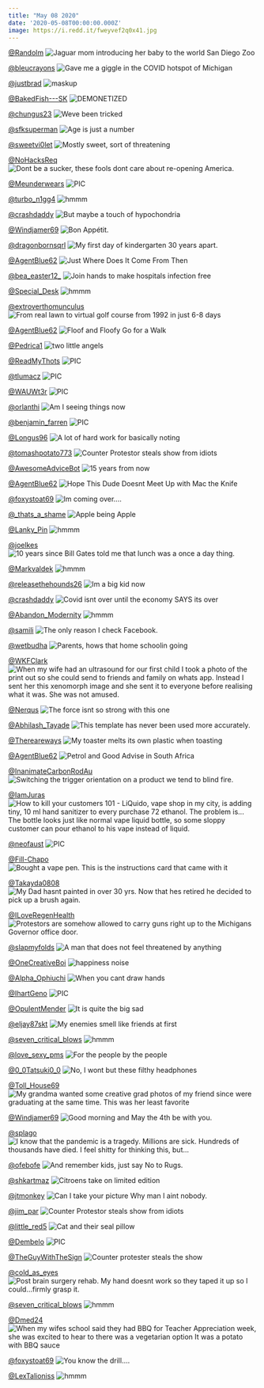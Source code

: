 ```yaml
---
title: "May 08 2020"
date: '2020-05-08T00:00:00.000Z'
image: https://i.redd.it/fweyvef2q0x41.jpg
---
```


<a href="https://www.reddit.com/r/Eyebleach/comments/gexpba/jaguar_mom_introducing_her_baby_to_the_world_san/">@Randolm</a>
<img class="post-img" src="https://i.redd.it/bbgxyzgt29x41.gif" alt="Jaguar mom introducing her baby to the world San Diego Zoo" title="Jaguar mom introducing her baby to the world San Diego Zoo" />


<a href="https://www.reddit.com/r/funnysigns/comments/gc0hts/gave_me_a_giggle_in_the_covid_hotspot_of_michigan/">@bleucrayons</a>
<img class="post-img" src="https://i.redd.it/e7h3a78h6aw41.jpg" alt="Gave me a giggle in the COVID hotspot of Michigan" title="Gave me a giggle in the COVID hotspot of Michigan" />


<a href="https://www.reddit.com/r/Funnypics/comments/gbayee/maskup/">@justbrad</a>
<img class="post-img" src="https://i.redd.it/bhn30x58s2w41.jpg" alt="maskup" title="maskup" />


<a href="https://www.reddit.com/r/memes/comments/gehn5w/demonetized/">@BakedFish---SK</a>
<img class="post-img" src="https://i.redd.it/u4ww2yxii4x41.jpg" alt="DEMONETIZED" title="DEMONETIZED" />


<a href="https://www.reddit.com/r/memes/comments/gcpkal/weve_been_tricked/">@chungus23</a>
<img class="post-img" src="https://i.redd.it/0n0840msjjw41.jpg" alt="Weve been tricked" title="Weve been tricked" />


<a href="https://www.reddit.com/r/Funnypics/comments/ge8gpr/age_is_just_a_number/">@sfksuperman</a>
<img class="post-img" src="https://i.redd.it/u7whxj3241x41.jpg" alt="Age is just a number" title="Age is just a number" />


<a href="https://www.reddit.com/r/funnysigns/comments/gcylbn/mostly_sweet_sort_of_threatening/">@sweetvi0let</a>
<img class="post-img" src="https://i.redd.it/v4e4pnnsamw41.jpg" alt="Mostly sweet, sort of threatening" title="Mostly sweet, sort of threatening" />


<a href="https://www.reddit.com/r/AdviceAnimals/comments/gdciiq/dont_be_a_sucker_these_fools_dont_care_about/">@NoHacksReq</a>
<img class="post-img" src="https://mamg.makeameme.org/if-your-protest.jpg" alt="Dont be a sucker, these fools dont care about re-opening America." title="Dont be a sucker, these fools dont care about re-opening America." />


<a href="https://www.reddit.com/r/nocontextpics/comments/gbjee1/pic/">@Meunderwears</a>
<img class="post-img" src="https://i.imgur.com/hFNV3xS.png" alt="PIC" title="PIC" />


<a href="https://www.reddit.com/r/hmmm/comments/gbmhiq/hmmm/">@turbo_n1gg4</a>
<img class="post-img" src="https://i.redd.it/jn5djr0hv6w41.jpg" alt="hmmm" title="hmmm" />


<a href="https://www.reddit.com/r/AdviceAnimals/comments/gbf82y/but_maybe_a_touch_of_hypochondria/">@crashdaddy</a>
<img class="post-img" src="https://i.redd.it/7gj99dq0l4w41.jpg" alt="But maybe a touch of hypochondria" title="But maybe a touch of hypochondria" />


<a href="https://www.reddit.com/r/Funnypics/comments/gdmn4b/bon_appétit/">@Windjamer69</a>
<img class="post-img" src="https://i.redd.it/vz8f3q1m1uw41.jpg" alt="Bon Appétit." title="Bon Appétit." />


<a href="https://www.reddit.com/r/pics/comments/ge1chc/my_first_day_of_kindergarten_30_years_apart/">@dragonbornsqrl</a>
<img class="post-img" src="https://i.redd.it/bj3ghpzc7zw41.jpg" alt="My first day of kindergarten 30 years apart." title="My first day of kindergarten 30 years apart." />


<a href="https://www.reddit.com/r/funnysigns/comments/gbexwx/just_where_does_it_come_from_then/">@AgentBlue62</a>
<img class="post-img" src="https://i.redd.it/ppmbu116g4w41.jpg" alt="Just Where Does It Come From Then" title="Just Where Does It Come From Then" />


<a href="https://www.reddit.com/r/CrappyDesign/comments/ge07nq/join_hands_to_make_hospitals_infection_free/">@bea_easter12_</a>
<img class="post-img" src="https://i.redd.it/yywzal8owyw41.jpg" alt="Join hands to make hospitals infection free" title="Join hands to make hospitals infection free" />


<a href="https://www.reddit.com/r/hmmm/comments/gd9yws/hmmm/">@Special_Desk</a>
<img class="post-img" src="https://i.redd.it/su61qfpdiqw41.jpg" alt="hmmm" title="hmmm" />


<a href="https://www.reddit.com/r/CrappyDesign/comments/gdn9j4/from_real_lawn_to_virtual_golf_course_from_1992/">@extroverthomunculus</a>
<img class="post-img" src="https://i.redd.it/cou1tgce8uw41.jpg" alt="From real lawn to virtual golf course from 1992 in just 6-8 days" title="From real lawn to virtual golf course from 1992 in just 6-8 days" />


<a href="https://www.reddit.com/r/Funnypics/comments/gcnimb/floof_and_floofy_go_for_a_walk/">@AgentBlue62</a>
<img class="post-img" src="https://i.redd.it/s6tv27xpmiw41.jpg" alt="Floof and Floofy Go for a Walk" title="Floof and Floofy Go for a Walk" />


<a href="https://www.reddit.com/r/Eyebleach/comments/gbzn6p/two_little_angels/">@Pedrica1</a>
<img class="post-img" src="https://i.redd.it/71nxdrapu9w41.jpg" alt="two little angels" title="two little angels" />


<a href="https://www.reddit.com/r/nocontextpics/comments/ge2ylr/pic/">@ReadMyThots</a>
<img class="post-img" src="https://i.redd.it/qevqbjtnmzw41.jpg" alt="PIC" title="PIC" />


<a href="https://www.reddit.com/r/nocontextpics/comments/gdafoh/pic/">@tlumacz</a>
<img class="post-img" src="https://i.redd.it/dgbrw3gnoqw41.jpg" alt="PIC" title="PIC" />


<a href="https://www.reddit.com/r/nocontextpics/comments/gc1vgv/pic/">@WAUWt3r</a>
<img class="post-img" src="https://i.redd.it/z2egyxz7raw41.jpg" alt="PIC" title="PIC" />


<a href="https://www.reddit.com/r/funnysigns/comments/gda1j2/am_i_seeing_things_now/">@orlanthi</a>
<img class="post-img" src="https://i.redd.it/2d7ta5aejqw41.jpg" alt="Am I seeing things now" title="Am I seeing things now" />


<a href="https://www.reddit.com/r/nocontextpics/comments/geijr0/pic/">@benjamin_farren</a>
<img class="post-img" src="https://i.redd.it/w4z7lhj7v4x41.jpg" alt="PIC" title="PIC" />


<a href="https://www.reddit.com/r/AdviceAnimals/comments/gd87je/a_lot_of_hard_work_for_basically_noting/">@Longus96</a>
<img class="post-img" src="https://i.redd.it/x7n311elspw41.jpg" alt="A lot of hard work for basically noting" title="A lot of hard work for basically noting" />


<a href="https://www.reddit.com/r/funnysigns/comments/gcc23n/counter_protestor_steals_show_from_idiots/">@tomashpotato773</a>
<img class="post-img" src="https://i.redd.it/cvtaar20mdw41.jpg" alt="Counter Protestor steals show from idiots" title="Counter Protestor steals show from idiots" />


<a href="https://www.reddit.com/r/memes/comments/geqgdh/15_years_from_now/">@AwesomeAdviceBot</a>
<img class="post-img" src="https://i.redd.it/kvb5q07e27x41.jpg" alt="15 years from now" title="15 years from now" />


<a href="https://www.reddit.com/r/Funnypics/comments/gc3rep/hope_this_dude_doesnt_meet_up_with_mac_the_knife/">@AgentBlue62</a>
<img class="post-img" src="https://i.redd.it/1zyyme2snbw41.jpg" alt="Hope This Dude Doesnt Meet Up with Mac the Knife" title="Hope This Dude Doesnt Meet Up with Mac the Knife" />


<a href="https://www.reddit.com/r/Funnypics/comments/gege1j/im_coming_over/">@foxystoat69</a>
<img class="post-img" src="https://i.redd.it/zixm5hlxz3x41.png" alt="Im coming over...." title="Im coming over...." />


<a href="https://www.reddit.com/r/funnysigns/comments/gew2po/apple_being_apple/">@_thats_a_shame</a>
<img class="post-img" src="https://i.redd.it/wdnvb7h3l8x41.jpg" alt="Apple being Apple" title="Apple being Apple" />


<a href="https://www.reddit.com/r/hmmm/comments/gcqgkv/hmmm/">@Lanky_Pin</a>
<img class="post-img" src="https://i.redd.it/1f4dz704wjw41.jpg" alt="hmmm" title="hmmm" />


<a href="https://www.reddit.com/r/funny/comments/gehi96/10_years_since_bill_gates_told_me_that_lunch_was/">@joelkes</a>
<img class="post-img" src="https://i.redd.it/w1eyebkpg4x41.jpg" alt="10 years since Bill Gates told me that lunch was a once a day thing." title="10 years since Bill Gates told me that lunch was a once a day thing." />


<a href="https://www.reddit.com/r/hmmm/comments/gdv8hh/hmmm/">@Markvaldek</a>
<img class="post-img" src="https://i.redd.it/qqo5tupbaxw41.jpg" alt="hmmm" title="hmmm" />


<a href="https://www.reddit.com/r/AdviceAnimals/comments/ge7l9e/im_a_big_kid_now/">@releasethehounds26</a>
<img class="post-img" src="https://i.redd.it/kbb45z73v0x41.jpg" alt="Im a big kid now" title="Im a big kid now" />


<a href="https://www.reddit.com/r/AdviceAnimals/comments/gdsd6p/covid_isnt_over_until_the_economy_says_its_over/">@crashdaddy</a>
<img class="post-img" src="https://i.redd.it/j592icji1ww41.jpg" alt="Covid isnt over until the economy SAYS its over" title="Covid isnt over until the economy SAYS its over" />


<a href="https://www.reddit.com/r/hmmm/comments/gf1np5/hmmm/">@Abandon_Modernity</a>
<img class="post-img" src="https://i.redd.it/gztcp2uujax41.jpg" alt="hmmm" title="hmmm" />


<a href="https://www.reddit.com/r/AdviceAnimals/comments/gf84wu/the_only_reason_i_check_facebook/">@samili</a>
<img class="post-img" src="https://i.redd.it/n9h3k3ptxcx41.jpg" alt="The only reason I check Facebook." title="The only reason I check Facebook." />


<a href="https://www.reddit.com/r/funny/comments/gbs6mq/parents_hows_that_home_schoolin_going/">@wetbudha</a>
<img class="post-img" src="https://i.imgur.com/kvvYGmE.jpg" alt="Parents, hows that home schoolin going" title="Parents, hows that home schoolin going" />


<a href="https://www.reddit.com/r/funny/comments/gdynot/when_my_wife_had_an_ultrasound_for_our_first/">@WKFClark</a>
<img class="post-img" src="https://i.redd.it/8hxs5peihyw41.jpg" alt="When my wife had an ultrasound for our first child I took a photo of the print out so she could send to friends and family on whats app. Instead I sent her this xenomorph image and she sent it to everyone before realising what it was. She was not amused." title="When my wife had an ultrasound for our first child I took a photo of the print out so she could send to friends and family on whats app. Instead I sent her this xenomorph image and she sent it to everyone before realising what it was. She was not amused." />


<a href="https://www.reddit.com/r/funny/comments/gdejsi/the_force_isnt_so_strong_with_this_one/">@Nerqus</a>
<img class="post-img" src="https://i.imgur.com/Dfll9g8.jpg" alt="The force isnt so strong with this one" title="The force isnt so strong with this one" />


<a href="https://www.reddit.com/r/memes/comments/ged1jf/this_template_has_never_been_used_more_accurately/">@Abhilash_Tayade</a>
<img class="post-img" src="https://i.redd.it/5i6rkur5l2x41.jpg" alt="This template has never been used more accurately." title="This template has never been used more accurately." />


<a href="https://www.reddit.com/r/CrappyDesign/comments/gc3bo3/my_toaster_melts_its_own_plastic_when_toasting/">@Thereareways</a>
<img class="post-img" src="https://i.redd.it/ll0qiv52gbw41.jpg" alt="My toaster melts its own plastic when toasting" title="My toaster melts its own plastic when toasting" />


<a href="https://www.reddit.com/r/funnysigns/comments/gdvpg1/petrol_and_good_advise_in_south_africa/">@AgentBlue62</a>
<img class="post-img" src="https://i.redd.it/618rn5z2hxw41.jpg" alt="Petrol and Good Advise in South Africa" title="Petrol and Good Advise in South Africa" />


<a href="https://www.reddit.com/r/CrappyDesign/comments/gch6qn/switching_the_trigger_orientation_on_a_product_we/">@InanimateCarbonRodAu</a>
<img class="post-img" src="https://i.redd.it/kyfrawnr2gw41.jpg" alt="Switching the trigger orientation on a product we tend to blind fire." title="Switching the trigger orientation on a product we tend to blind fire." />


<a href="https://www.reddit.com/r/CrappyDesign/comments/gdv1yz/how_to_kill_your_customers_101_liquido_vape_shop/">@IamJuras</a>
<img class="post-img" src="https://i.redd.it/ana6p7kh7xw41.jpg" alt="How to kill your customers 101 - LiQuido, vape shop in my city, is adding tiny, 10 ml hand sanitizer to every purchase 72 ethanol. The problem is... The bottle looks just like normal vape liquid bottle, so some sloppy customer can pour ethanol to his vape instead of liquid." title="How to kill your customers 101 - LiQuido, vape shop in my city, is adding tiny, 10 ml hand sanitizer to every purchase 72 ethanol. The problem is... The bottle looks just like normal vape liquid bottle, so some sloppy customer can pour ethanol to his vape instead of liquid." />


<a href="https://www.reddit.com/r/nocontextpics/comments/geyy5z/pic/">@neofaust</a>
<img class="post-img" src="https://i.redd.it/jqcc5niph9x41.jpg" alt="PIC" title="PIC" />


<a href="https://www.reddit.com/r/CrappyDesign/comments/gf7gdw/bought_a_vape_pen_this_is_the_instructions_card/">@Fill-Chapo</a>
<img class="post-img" src="https://i.redd.it/v2kd2csyqcx41.jpg" alt="Bought a vape pen. This is the instructions card that came with it" title="Bought a vape pen. This is the instructions card that came with it" />


<a href="https://www.reddit.com/r/pics/comments/gdpqgx/my_dad_hasnt_painted_in_over_30_yrs_now_that_hes/">@Takayda0808</a>
<img class="post-img" src="https://i.redd.it/4ju3tk7g1vw41.jpg" alt="My Dad hasnt painted in over 30 yrs. Now that hes retired he decided to pick up a brush again." title="My Dad hasnt painted in over 30 yrs. Now that hes retired he decided to pick up a brush again." />


<a href="https://www.reddit.com/r/pics/comments/gbj2zq/protestors_are_somehow_allowed_to_carry_guns/">@ILoveRegenHealth</a>
<img class="post-img" src="https://i.imgur.com/hnk6ci0.jpg" alt="Protestors are somehow allowed to carry guns right up to the Michigans Governor office door." title="Protestors are somehow allowed to carry guns right up to the Michigans Governor office door." />


<a href="https://www.reddit.com/r/pics/comments/geaz1a/a_man_that_does_not_feel_threatened_by_anything/">@slapmyfolds</a>
<img class="post-img" src="https://i.redd.it/2w5h22sov1x41.jpg" alt="A man that does not feel threatened by anything" title="A man that does not feel threatened by anything" />


<a href="https://www.reddit.com/r/memes/comments/gddi6g/happiness_noise/">@OneCreativeBoi</a>
<img class="post-img" src="https://i.redd.it/lrrlip0smrw41.jpg" alt="happiness noise" title="happiness noise" />


<a href="https://www.reddit.com/r/CrappyDesign/comments/gc8qvt/when_you_cant_draw_hands/">@Alpha_Ophiuchi</a>
<img class="post-img" src="https://i.redd.it/h39moafzidw41.jpg" alt="When you cant draw hands" title="When you cant draw hands" />


<a href="https://www.reddit.com/r/nocontextpics/comments/gcqwg9/pic/">@IhartGeno</a>
<img class="post-img" src="https://i.redd.it/psolfart1kw41.jpg" alt="PIC" title="PIC" />


<a href="https://www.reddit.com/r/memes/comments/ge72z3/it_is_quite_the_big_sad/">@OpulentMender</a>
<img class="post-img" src="https://i.redd.it/fweyvef2q0x41.jpg" alt="It is quite the big sad" title="It is quite the big sad" />


<a href="https://www.reddit.com/r/memes/comments/gf38b0/my_enemies_smell_like_friends_at_first/">@eljay87skt</a>
<img class="post-img" src="https://i.redd.it/f8wu1vwc8bx41.jpg" alt="My enemies smell like friends at first" title="My enemies smell like friends at first" />


<a href="https://www.reddit.com/r/hmmm/comments/gdnwzk/hmmm/">@seven_critical_blows</a>
<img class="post-img" src="https://imgur.com/kCEXvy3.png" alt="hmmm" title="hmmm" />


<a href="https://www.reddit.com/r/AdviceAnimals/comments/gejl7i/for_the_people_by_the_people/">@love_sexy_pms</a>
<img class="post-img" src="https://i.redd.it/3rmvnuau75x41.jpg" alt="For the people by the people" title="For the people by the people" />


<a href="https://www.reddit.com/r/memes/comments/gc2l5w/no_i_wont_but_these_filthy_headphones/">@0_0Tatsuki0_0</a>
<img class="post-img" src="https://i.redd.it/e6vpm2683bw41.jpg" alt="No, I wont but these filthy headphones" title="No, I wont but these filthy headphones" />


<a href="https://www.reddit.com/r/funny/comments/ge4l65/my_grandma_wanted_some_creative_grad_photos_of_my/">@Toll_House69</a>
<img class="post-img" src="https://i.redd.it/gsnsg2xj20x41.jpg" alt="My grandma wanted some creative grad photos of my friend since were graduating at the same time. This was her least favorite" title="My grandma wanted some creative grad photos of my friend since were graduating at the same time. This was her least favorite" />


<a href="https://www.reddit.com/r/Funnypics/comments/gda8q4/good_morning_and_may_the_4th_be_with_you/">@Windjamer69</a>
<img class="post-img" src="https://i.redd.it/9xrzprd2mqw41.jpg" alt="Good morning and May the 4th be with you." title="Good morning and May the 4th be with you." />


<a href="https://www.reddit.com/r/AdviceAnimals/comments/gc98yy/i_know_that_the_pandemic_is_a_tragedy_millions/">@splago</a>
<img class="post-img" src="https://i.redd.it/5tt7dvdhodw41.jpg" alt="I know that the pandemic is a tragedy. Millions are sick. Hundreds of thousands have died. I feel shitty for thinking this, but..." title="I know that the pandemic is a tragedy. Millions are sick. Hundreds of thousands have died. I feel shitty for thinking this, but..." />


<a href="https://www.reddit.com/r/funnysigns/comments/gec1um/and_remember_kids_just_say_no_to_rugs/">@ofebofe</a>
<img class="post-img" src="https://i.imgur.com/6MoEWW8.jpg" alt="And remember kids, just say No to Rugs." title="And remember kids, just say No to Rugs." />


<a href="https://www.reddit.com/r/CrappyDesign/comments/gbd6ui/citroens_take_on_limited_edition/">@shkartmaz</a>
<img class="post-img" src="https://i.redd.it/h5629y6cn3w41.jpg" alt="Citroens take on limited edition" title="Citroens take on limited edition" />


<a href="https://www.reddit.com/r/pics/comments/gdm70i/can_i_take_your_picture_why_man_i_aint_nobody/">@jtmonkey</a>
<img class="post-img" src="https://i.redd.it/upuefqmxwtw41.jpg" alt="Can I take your picture Why man I aint nobody." title="Can I take your picture Why man I aint nobody." />


<a href="https://www.reddit.com/r/pics/comments/gc90ps/counter_protestor_steals_show_from_idiots/">@jim_par</a>
<img class="post-img" src="https://i.redd.it/cvtaar20mdw41.jpg" alt="Counter Protestor steals show from idiots" title="Counter Protestor steals show from idiots" />


<a href="https://www.reddit.com/r/Eyebleach/comments/gcfsqz/cat_and_their_seal_pillow/">@little_red5</a>
<img class="post-img" src="https://i.redd.it/wnr3e08wmfw41.jpg" alt="Cat and their seal pillow" title="Cat and their seal pillow" />


<a href="https://www.reddit.com/r/nocontextpics/comments/gdq3qf/pic/">@Dembelo</a>
<img class="post-img" src="https://i.redd.it/7qn5g13x5vw41.jpg" alt="PIC" title="PIC" />


<a href="https://www.reddit.com/r/pics/comments/gcgr6l/counter_protester_steals_the_show/">@TheGuyWithTheSign</a>
<img class="post-img" src="https://i.redd.it/upas29woxfw41.jpg" alt="Counter protester steals the show" title="Counter protester steals the show" />


<a href="https://www.reddit.com/r/funny/comments/gdmgc1/post_brain_surgery_rehab_my_hand_doesnt_work_so/">@cold_as_eyes</a>
<img class="post-img" src="https://i.redd.it/7i8ygtrmztw41.jpg" alt="Post brain surgery rehab. My hand doesnt work so they taped it up so I could...firmly grasp it." title="Post brain surgery rehab. My hand doesnt work so they taped it up so I could...firmly grasp it." />


<a href="https://www.reddit.com/r/hmmm/comments/gehavz/hmmm/">@seven_critical_blows</a>
<img class="post-img" src="https://i.redd.it/97c142tnd4x41.png" alt="hmmm" title="hmmm" />


<a href="https://www.reddit.com/r/funny/comments/geu3mi/when_my_wifes_school_said_they_had_bbq_for/">@Dmed24</a>
<img class="post-img" src="https://i.redd.it/doelwclo08x41.png" alt="When my wifes school said they had BBQ for Teacher Appreciation week, she was excited to hear to there was a vegetarian option It was a potato with BBQ sauce" title="When my wifes school said they had BBQ for Teacher Appreciation week, she was excited to hear to there was a vegetarian option It was a potato with BBQ sauce" />


<a href="https://www.reddit.com/r/Funnypics/comments/gept2c/you_know_the_drill/">@foxystoat69</a>
<img class="post-img" src="https://i.redd.it/km4bmibdw6x41.png" alt="You know the drill...." title="You know the drill...." />


<a href="https://www.reddit.com/r/hmmm/comments/ger579/hmmm/">@LexTalioniss</a>
<img class="post-img" src="https://i.redd.it/hxt47q8u87x41.jpg" alt="hmmm" title="hmmm" />


